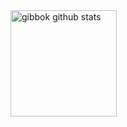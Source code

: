 <img height="170" align="left" src="https://github-readme-stats.vercel.app/api?username=gibbok&theme=default&show_icons=true" alt="gibbok github stats" />

